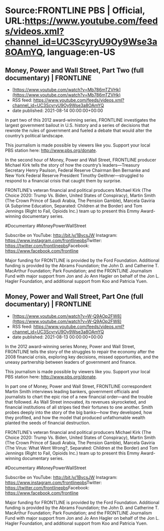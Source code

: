 # Source:FRONTLINE PBS | Official, URL:https://www.youtube.com/feeds/videos.xml?channel_id=UC3ScyryU9Oy9Wse3a8OAmYQ, language:en-US

## Money, Power and Wall Street, Part Two (full documentary) | FRONTLINE
 - [https://www.youtube.com/watch?v=Mb786mTZVHk](https://www.youtube.com/watch?v=Mb786mTZVHk)
 - RSS feed: https://www.youtube.com/feeds/videos.xml?channel_id=UC3ScyryU9Oy9Wse3a8OAmYQ
 - date published: 2021-08-14 00:00:00+00:00

In part two of this 2012 award-winning series, FRONTLINE investigates the largest government bailout in U.S. history and a series of decisions that rewrote the rules of government and fueled a debate that would alter the country’s political landscape.
 
This journalism is made possible by viewers like you. Support your local PBS station here: http://www.pbs.org/donate​.

In the second hour of Money, Power and Wall Street, FRONTLINE producer Michael Kirk tells the story of how the country’s leaders—Treasury Secretary Henry Paulson, Federal Reserve Chairman Ben Bernanke and New York Federal Reserve President Timothy Geithner—struggled to respond to a financial crisis that caught them by surprise. 
 
FRONTLINE’s veteran financial and political producers Michael Kirk (The Choice 2020: Trump Vs. Biden, United States of Conspiracy), Martin Smith (The Crown Prince of Saudi Arabia, The Pension Gamble), Marcela Gaviria (A Subprime Education, Separated: Children at the Border) and Tom Jennings (Right to Fail, Opioids Inc.) team up to present this Emmy Award-winning documentary series.
 
#Documentary​ #MoneyPowerWallStreet

Subscribe on YouTube: http://bit.ly/1BycsJW​
Instagram: https://www.instagram.com/frontlinepbs​
Twitter: https://twitter.com/frontlinepbs​
Facebook: https://www.facebook.com/frontline

Major funding for FRONTLINE is provided by the Ford Foundation. Additional funding is provided by the Abrams Foundation; the John D. and Catherine T. MacArthur Foundation; Park Foundation; and the FRONTLINE Journalism Fund with major support from Jon and Jo Ann Hagler on behalf of the Jon L. Hagler Foundation, and additional support from Koo and Patricia Yuen.

## Money, Power and Wall Street, Part One (full documentary) | FRONTLINE
 - [https://www.youtube.com/watch?v=W-Q9AOp2FW8](https://www.youtube.com/watch?v=W-Q9AOp2FW8)
 - RSS feed: https://www.youtube.com/feeds/videos.xml?channel_id=UC3ScyryU9Oy9Wse3a8OAmYQ
 - date published: 2021-08-13 00:00:00+00:00

In the 2012 award-winning series Money, Power and Wall Street, FRONTLINE tells the story of the struggles to repair the economy after the 2008 financial crisis, exploring key decisions, missed opportunities, and the uneasy partnership between leaders of government and finance.
 
This journalism is made possible by viewers like you. Support your local PBS station here: http://www.pbs.org/donate​.

In part one of Money, Power and Wall Street, FRONTLINE correspondent Martin Smith interviews leading bankers, government officials and journalists to chart the epic rise of a new financial order—and the trouble that followed. As Wall Street innovated, its revenues skyrocketed, and financial institutions of all stripes tied their fortunes to one another. Smith probes deeply into the story of the big banks—how they developed, how they profited, and how the model that produced unfathomable wealth planted the seeds of financial destruction.
 
FRONTLINE’s veteran financial and political producers Michael Kirk (The Choice 2020: Trump Vs. Biden, United States of Conspiracy), Martin Smith (The Crown Prince of Saudi Arabia, The Pension Gamble), Marcela Gaviria (The Virus: What Went Wrong?, Separated: Children at the Border) and Tom Jennings (Right to Fail, Opioids Inc.) team up to present this Emmy Award-winning documentary series.
 
#Documentary​ #MoneyPowerWallStreet 

Subscribe on YouTube: http://bit.ly/1BycsJW​
Instagram: https://www.instagram.com/frontlinepbs​
Twitter: https://twitter.com/frontlinepbs​
Facebook: https://www.facebook.com/frontline

Major funding for FRONTLINE is provided by the Ford Foundation. Additional funding is provided by the Abrams Foundation; the John D. and Catherine T. MacArthur Foundation; Park Foundation; and the FRONTLINE Journalism Fund with major support from Jon and Jo Ann Hagler on behalf of the Jon L. Hagler Foundation, and additional support from Koo and Patricia Yuen.

